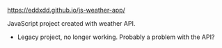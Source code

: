 https://eddxdd.github.io/js-weather-app/

JavaScript project created with weather API.
* Legacy project, no longer working. Probably a problem with the API?
